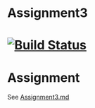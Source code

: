 
# Assignment3

[![Build Status](https://dev.azure.com/KS-D/EWU-CSCD379-2020-Winter/_apis/build/status/KS-D.EWU-CSCD379-2020-Winter?branchName=Assignment3)](https://dev.azure.com/KS-D/EWU-CSCD379-2020-Winter/_build/latest?definitionId=3&branchName=Assignment3)
=======
# Assignment


See [Assignment3.md](Assignment3.md)
